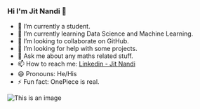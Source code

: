 ### Hi I'm Jit Nandi 👋

- 🔭 I’m currently a student.
- 🌱 I’m currently learning Data Science and Machine Learning.
- 👯 I’m looking to collaborate on GitHub.
- 🤔 I’m looking for help with some projects.
- 💬 Ask me about any maths related stuff.
- 📫 How to reach me: [Linkedin - Jit Nandi](linkedin.com/in/jit-nandi-b5703720b)
- 😄 Pronouns: He/His
- ⚡ Fun fact: OnePiece is real.

![This is an image](https://github-readme-stats.vercel.app/api?username=Jit-12&theme=dracula&show_icons=true)
